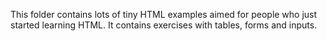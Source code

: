 This folder contains lots of tiny HTML examples aimed for people who just started learning HTML. It contains
exercises with tables, forms and inputs.
